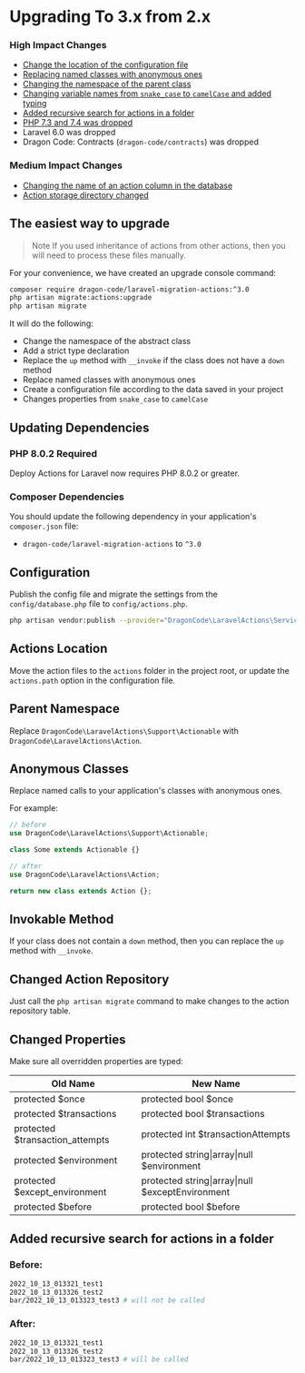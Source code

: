# Upgrading To 3.x from 2.x

### High Impact Changes

- [Change the location of the configuration file](#configuration)
- [Replacing named classes with anonymous ones](#anonymous-classes)
- [Changing the namespace of the parent class](#parent-namespace)
- [Changing variable names from `snake_case` to `camelCase` and added typing](#changed-properties)
- [Added recursive search for actions in a folder](#added-recursive-search-for-actions-in-a-folder)
- [PHP 7.3 and 7.4 was dropped](#php-802-required)
- Laravel 6.0 was dropped
- Dragon Code: Contracts (`dragon-code/contracts`) was dropped

### Medium Impact Changes

- [Changing the name of an action column in the database](#changed-action-repository)
- [Action storage directory changed](#actions-location)

## The easiest way to upgrade

> Note
> If you used inheritance of actions from other actions, then you will need to process these files manually.

For your convenience, we have created an upgrade console command:

```bash
composer require dragon-code/laravel-migration-actions:^3.0
php artisan migrate:actions:upgrade
php artisan migrate
```

It will do the following:

- Change the namespace of the abstract class
- Add a strict type declaration
- Replace the `up` method with `__invoke` if the class does not have a `down` method
- Replace named classes with anonymous ones
- Create a configuration file according to the data saved in your project
- Changes properties from `snake_case` to `camelCase`

## Updating Dependencies

### PHP 8.0.2 Required

Deploy Actions for Laravel now requires PHP 8.0.2 or greater.

### Composer Dependencies

You should update the following dependency in your application's `composer.json` file:

- `dragon-code/laravel-migration-actions` to `^3.0`

## Configuration

Publish the config file and migrate the settings from the `config/database.php` file to `config/actions.php`.

```bash
php artisan vendor:publish --provider="DragonCode\LaravelActions\ServiceProvider"
```

## Actions Location

Move the action files to the `actions` folder in the project root, or update the `actions.path` option in the
configuration file.

## Parent Namespace

Replace `DragonCode\LaravelActions\Support\Actionable` with `DragonCode\LaravelActions\Action`.

## Anonymous Classes

Replace named calls to your application's classes with anonymous ones.

For example:

```php
// before
use DragonCode\LaravelActions\Support\Actionable;

class Some extends Actionable {}

// after
use DragonCode\LaravelActions\Action;

return new class extends Action {};
```

## Invokable Method

If your class does not contain a `down` method, then you can replace the `up` method with `__invoke`.

## Changed Action Repository

Just call the `php artisan migrate` command to make changes to the action repository table.

## Changed Properties

Make sure all overridden properties are typed:

| Old Name                        | New Name                                         |
|---------------------------------|--------------------------------------------------|
| protected $once                 | protected bool $once                             |
| protected $transactions         | protected bool $transactions                     |
| protected $transaction_attempts | protected int $transactionAttempts               |
| protected $environment          | protected string\|array\|null $environment       |
| protected $except_environment   | protected string\|array\|null $exceptEnvironment |
| protected $before               | protected bool $before                           |

## Added recursive search for actions in a folder

### Before:

```bash
2022_10_13_013321_test1
2022_10_13_013326_test2
bar/2022_10_13_013323_test3 # will not be called
```

### After:

```bash
2022_10_13_013321_test1
2022_10_13_013326_test2
bar/2022_10_13_013323_test3 # will be called
```
